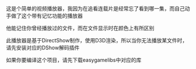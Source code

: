 这是个简单的视频播放器，我因为在追看连载片是经常忘了看到哪一集，而自己动手做了这个带有记忆功能的播放器

他能记住你曾经播放过的文件，而在文件显示时在颜色上有所区别

此播放器是基于DirectShow制作，使用D3D渲染，所以当你无法播放某文件时，请先安装对应的DShow解码插件

如果你要编译这个项目，请先下载easygamelibs中对应的库